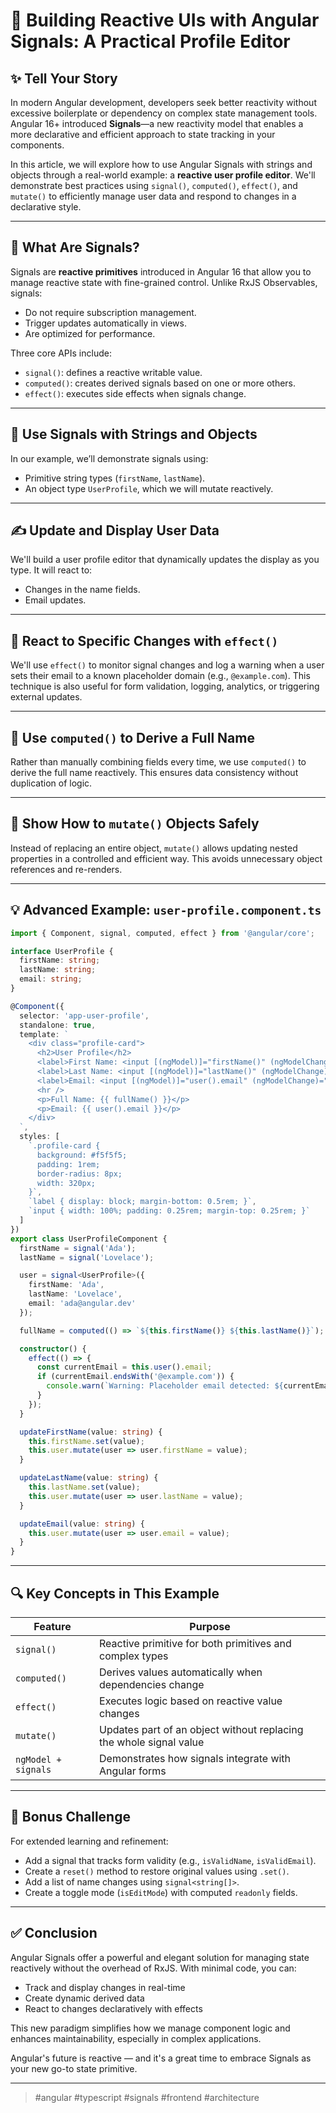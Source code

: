 # 🧠 Building Reactive UIs with Angular Signals: A Practical Profile Editor

## ✨ Tell Your Story
In modern Angular development, developers seek better reactivity without excessive boilerplate or dependency on complex state management tools. Angular 16+ introduced **Signals**—a new reactivity model that enables a more declarative and efficient approach to state tracking in your components.

In this article, we will explore how to use Angular Signals with strings and objects through a real-world example: a **reactive user profile editor**. We'll demonstrate best practices using `signal()`, `computed()`, `effect()`, and `mutate()` to efficiently manage user data and respond to changes in a declarative style.

---

## 🤔 What Are Signals?
Signals are **reactive primitives** introduced in Angular 16 that allow you to manage reactive state with fine-grained control. Unlike RxJS Observables, signals:
- Do not require subscription management.
- Trigger updates automatically in views.
- Are optimized for performance.

Three core APIs include:
- `signal()`: defines a reactive writable value.
- `computed()`: creates derived signals based on one or more others.
- `effect()`: executes side effects when signals change.

---

## 💬 Use Signals with Strings and Objects
In our example, we’ll demonstrate signals using:
- Primitive string types (`firstName`, `lastName`).
- An object type `UserProfile`, which we will mutate reactively.

---

## ✍️ Update and Display User Data
We'll build a user profile editor that dynamically updates the display as you type. It will react to:
- Changes in the name fields.
- Email updates.

---

## 🔁 React to Specific Changes with `effect()`
We'll use `effect()` to monitor signal changes and log a warning when a user sets their email to a known placeholder domain (e.g., `@example.com`). This technique is also useful for form validation, logging, analytics, or triggering external updates.

---

## 🧠 Use `computed()` to Derive a Full Name
Rather than manually combining fields every time, we use `computed()` to derive the full name reactively. This ensures data consistency without duplication of logic.

---

## 🧬 Show How to `mutate()` Objects Safely
Instead of replacing an entire object, `mutate()` allows updating nested properties in a controlled and efficient way. This avoids unnecessary object references and re-renders.

---

## 💡 Advanced Example: `user-profile.component.ts`
```ts
import { Component, signal, computed, effect } from '@angular/core';

interface UserProfile {
  firstName: string;
  lastName: string;
  email: string;
}

@Component({
  selector: 'app-user-profile',
  standalone: true,
  template: `
    <div class="profile-card">
      <h2>User Profile</h2>
      <label>First Name: <input [(ngModel)]="firstName()" (ngModelChange)="updateFirstName($event)" /></label>
      <label>Last Name: <input [(ngModel)]="lastName()" (ngModelChange)="updateLastName($event)" /></label>
      <label>Email: <input [(ngModel)]="user().email" (ngModelChange)="updateEmail($event)" /></label>
      <hr />
      <p>Full Name: {{ fullName() }}</p>
      <p>Email: {{ user().email }}</p>
    </div>
  `,
  styles: [
    `.profile-card {
      background: #f5f5f5;
      padding: 1rem;
      border-radius: 8px;
      width: 320px;
    }`,
    `label { display: block; margin-bottom: 0.5rem; }`,
    `input { width: 100%; padding: 0.25rem; margin-top: 0.25rem; }`
  ]
})
export class UserProfileComponent {
  firstName = signal('Ada');
  lastName = signal('Lovelace');

  user = signal<UserProfile>({
    firstName: 'Ada',
    lastName: 'Lovelace',
    email: 'ada@angular.dev'
  });

  fullName = computed(() => `${this.firstName()} ${this.lastName()}`);

  constructor() {
    effect(() => {
      const currentEmail = this.user().email;
      if (currentEmail.endsWith('@example.com')) {
        console.warn(`Warning: Placeholder email detected: ${currentEmail}`);
      }
    });
  }

  updateFirstName(value: string) {
    this.firstName.set(value);
    this.user.mutate(user => user.firstName = value);
  }

  updateLastName(value: string) {
    this.lastName.set(value);
    this.user.mutate(user => user.lastName = value);
  }

  updateEmail(value: string) {
    this.user.mutate(user => user.email = value);
  }
}
```

---

## 🔍 Key Concepts in This Example
| Feature            | Purpose                                                            |
|--------------------|---------------------------------------------------------------------|
| `signal()`         | Reactive primitive for both primitives and complex types           |
| `computed()`       | Derives values automatically when dependencies change              |
| `effect()`         | Executes logic based on reactive value changes                    |
| `mutate()`         | Updates part of an object without replacing the whole signal value |
| `ngModel + signals`| Demonstrates how signals integrate with Angular forms              |

---

## 🧪 Bonus Challenge
For extended learning and refinement:
- Add a signal that tracks form validity (e.g., `isValidName`, `isValidEmail`).
- Create a `reset()` method to restore original values using `.set()`.
- Add a list of name changes using `signal<string[]>`.
- Create a toggle mode (`isEditMode`) with computed `readonly` fields.

---

## ✅ Conclusion
Angular Signals offer a powerful and elegant solution for managing state reactively without the overhead of RxJS. With minimal code, you can:
- Track and display changes in real-time
- Create dynamic derived data
- React to changes declaratively with effects

This new paradigm simplifies how we manage component logic and enhances maintainability, especially in complex applications.

Angular's future is reactive — and it's a great time to embrace Signals as your new go-to state primitive.

---

> #angular #typescript #signals #frontend #architecture
